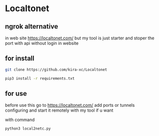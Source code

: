# Localtonet

## ngrok alternative
in web site 
https://localtonet.com/
but my tool is just starter and stoper the port with api without login in website 

## for install 
```sh
git clone https://github.com/kira-xc/Localtonet
```
```sh
pip3 install -r requirements.txt
```


## for use 
before use this go to https://localtonet.com/ add ports or tunnels configuring and start it remotely with my tool if u want 

with command

```sh
python3 local2netc.py
```
